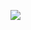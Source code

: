 <a href="https://nodei.co/npm/@open-wa/wa-automate/"><img src="https://nodei.co/npm/@open-wa/wa-automate.png"></a>
